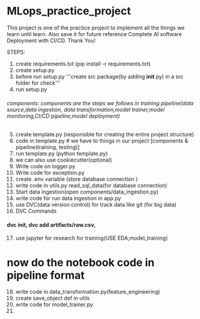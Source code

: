 # MLops_practice_project
This project is one of the practice project to implement all the things we learn until learn.
Also save it for future reference Complete AI software Deployment with CI/CD.
Thank You!

STEPS:
1. create requirements.txt (pip install -r requirements.txt)
2. create setup.py
3. before run setup.py '''create src package(by adding __init__.py) in a src folder for check'''
4. run setup.py
###### components: components are the steps we follows in training pipeline(data source,data ingestion, data transformation,model trainer,model monitoring,CI/CD pipeline,model deployment)
5. create template.py  (responsible for creating the entire project structure)
6. code in template.py  # we have to things in our project [components & pipeline(training, testing)]
7. run template.py  (python template.py)
8. we can also use cookiecutter(optional)
9. Write code on logger.py
10. Write code for exception.py
11. create .env variable (store database connection )
12. write code in utils.py read_sql_data(for database connection)
13. Start data ingestion(open components/data_ingestion.py)
14. write code for run data ingestion in app.py
15. use DVC(data version control) for track data like git (for big data)
16.  DVC Commands
#### dvc init, dvc add artifacts/raw.csv,
17. use jupyter for research for training(USE EDA,model_training)
# now do the notebook code in pipeline format
18. write code in data_transformation.py(feature_engineering)
19. create save_object def in utils
20. write code for model_trainer.py
21. 